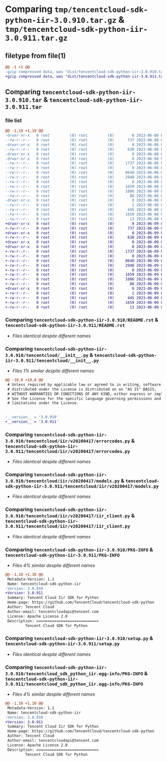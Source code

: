 # Comparing `tmp/tencentcloud-sdk-python-iir-3.0.910.tar.gz` & `tmp/tencentcloud-sdk-python-iir-3.0.911.tar.gz`

## filetype from file(1)

```diff
@@ -1 +1 @@
-gzip compressed data, was "dist/tencentcloud-sdk-python-iir-3.0.910.tar", last modified: Thu Jun  8 09:12:53 2023, max compression
+gzip compressed data, was "dist/tencentcloud-sdk-python-iir-3.0.911.tar", last modified: Fri Jun  9 02:21:06 2023, max compression
```

## Comparing `tencentcloud-sdk-python-iir-3.0.910.tar` & `tencentcloud-sdk-python-iir-3.0.911.tar`

### file list

```diff
@@ -1,19 +1,19 @@
-drwxr-xr-x   0 root         (0) root         (0)        0 2023-06-08 09:12:53.000000 tencentcloud-sdk-python-iir-3.0.910/
--rw-r--r--   0 root         (0) root         (0)      737 2023-06-08 09:12:53.000000 tencentcloud-sdk-python-iir-3.0.910/README.rst
-drwxr-xr-x   0 root         (0) root         (0)        0 2023-06-08 09:12:53.000000 tencentcloud-sdk-python-iir-3.0.910/tencentcloud/
--rw-r--r--   0 root         (0) root         (0)      630 2023-06-08 09:12:53.000000 tencentcloud-sdk-python-iir-3.0.910/tencentcloud/__init__.py
-drwxr-xr-x   0 root         (0) root         (0)        0 2023-06-08 09:12:53.000000 tencentcloud-sdk-python-iir-3.0.910/tencentcloud/iir/
-drwxr-xr-x   0 root         (0) root         (0)        0 2023-06-08 09:12:53.000000 tencentcloud-sdk-python-iir-3.0.910/tencentcloud/iir/v20200417/
--rw-r--r--   0 root         (0) root         (0)     1737 2023-06-08 09:12:53.000000 tencentcloud-sdk-python-iir-3.0.910/tencentcloud/iir/v20200417/errorcodes.py
--rw-r--r--   0 root         (0) root         (0)        0 2023-06-08 09:12:53.000000 tencentcloud-sdk-python-iir-3.0.910/tencentcloud/iir/v20200417/__init__.py
--rw-r--r--   0 root         (0) root         (0)     8640 2023-06-08 09:12:53.000000 tencentcloud-sdk-python-iir-3.0.910/tencentcloud/iir/v20200417/models.py
--rw-r--r--   0 root         (0) root         (0)     2948 2023-06-08 09:12:53.000000 tencentcloud-sdk-python-iir-3.0.910/tencentcloud/iir/v20200417/iir_client.py
--rw-r--r--   0 root         (0) root         (0)        0 2023-06-08 09:12:53.000000 tencentcloud-sdk-python-iir-3.0.910/tencentcloud/iir/__init__.py
--rw-r--r--   0 root         (0) root         (0)     1659 2023-06-08 09:12:53.000000 tencentcloud-sdk-python-iir-3.0.910/PKG-INFO
--rw-r--r--   0 root         (0) root         (0)     1006 2023-06-08 09:12:53.000000 tencentcloud-sdk-python-iir-3.0.910/setup.py
--rw-r--r--   0 root         (0) root         (0)       88 2023-06-08 09:12:53.000000 tencentcloud-sdk-python-iir-3.0.910/setup.cfg
-drwxr-xr-x   0 root         (0) root         (0)        0 2023-06-08 09:12:53.000000 tencentcloud-sdk-python-iir-3.0.910/tencentcloud_sdk_python_iir.egg-info/
--rw-r--r--   0 root         (0) root         (0)        1 2023-06-08 09:12:53.000000 tencentcloud-sdk-python-iir-3.0.910/tencentcloud_sdk_python_iir.egg-info/dependency_links.txt
--rw-r--r--   0 root         (0) root         (0)      445 2023-06-08 09:12:53.000000 tencentcloud-sdk-python-iir-3.0.910/tencentcloud_sdk_python_iir.egg-info/SOURCES.txt
--rw-r--r--   0 root         (0) root         (0)     1659 2023-06-08 09:12:53.000000 tencentcloud-sdk-python-iir-3.0.910/tencentcloud_sdk_python_iir.egg-info/PKG-INFO
--rw-r--r--   0 root         (0) root         (0)       13 2023-06-08 09:12:53.000000 tencentcloud-sdk-python-iir-3.0.910/tencentcloud_sdk_python_iir.egg-info/top_level.txt
+drwxr-xr-x   0 root         (0) root         (0)        0 2023-06-09 02:21:06.000000 tencentcloud-sdk-python-iir-3.0.911/
+-rw-r--r--   0 root         (0) root         (0)      737 2023-06-09 02:21:06.000000 tencentcloud-sdk-python-iir-3.0.911/README.rst
+drwxr-xr-x   0 root         (0) root         (0)        0 2023-06-09 02:21:06.000000 tencentcloud-sdk-python-iir-3.0.911/tencentcloud/
+-rw-r--r--   0 root         (0) root         (0)      630 2023-06-09 02:21:06.000000 tencentcloud-sdk-python-iir-3.0.911/tencentcloud/__init__.py
+drwxr-xr-x   0 root         (0) root         (0)        0 2023-06-09 02:21:06.000000 tencentcloud-sdk-python-iir-3.0.911/tencentcloud/iir/
+drwxr-xr-x   0 root         (0) root         (0)        0 2023-06-09 02:21:06.000000 tencentcloud-sdk-python-iir-3.0.911/tencentcloud/iir/v20200417/
+-rw-r--r--   0 root         (0) root         (0)     1737 2023-06-09 02:21:06.000000 tencentcloud-sdk-python-iir-3.0.911/tencentcloud/iir/v20200417/errorcodes.py
+-rw-r--r--   0 root         (0) root         (0)        0 2023-06-09 02:21:06.000000 tencentcloud-sdk-python-iir-3.0.911/tencentcloud/iir/v20200417/__init__.py
+-rw-r--r--   0 root         (0) root         (0)     8640 2023-06-09 02:21:06.000000 tencentcloud-sdk-python-iir-3.0.911/tencentcloud/iir/v20200417/models.py
+-rw-r--r--   0 root         (0) root         (0)     2948 2023-06-09 02:21:06.000000 tencentcloud-sdk-python-iir-3.0.911/tencentcloud/iir/v20200417/iir_client.py
+-rw-r--r--   0 root         (0) root         (0)        0 2023-06-09 02:21:06.000000 tencentcloud-sdk-python-iir-3.0.911/tencentcloud/iir/__init__.py
+-rw-r--r--   0 root         (0) root         (0)     1659 2023-06-09 02:21:06.000000 tencentcloud-sdk-python-iir-3.0.911/PKG-INFO
+-rw-r--r--   0 root         (0) root         (0)     1006 2023-06-09 02:21:06.000000 tencentcloud-sdk-python-iir-3.0.911/setup.py
+-rw-r--r--   0 root         (0) root         (0)       88 2023-06-09 02:21:06.000000 tencentcloud-sdk-python-iir-3.0.911/setup.cfg
+drwxr-xr-x   0 root         (0) root         (0)        0 2023-06-09 02:21:06.000000 tencentcloud-sdk-python-iir-3.0.911/tencentcloud_sdk_python_iir.egg-info/
+-rw-r--r--   0 root         (0) root         (0)        1 2023-06-09 02:21:06.000000 tencentcloud-sdk-python-iir-3.0.911/tencentcloud_sdk_python_iir.egg-info/dependency_links.txt
+-rw-r--r--   0 root         (0) root         (0)      445 2023-06-09 02:21:06.000000 tencentcloud-sdk-python-iir-3.0.911/tencentcloud_sdk_python_iir.egg-info/SOURCES.txt
+-rw-r--r--   0 root         (0) root         (0)     1659 2023-06-09 02:21:06.000000 tencentcloud-sdk-python-iir-3.0.911/tencentcloud_sdk_python_iir.egg-info/PKG-INFO
+-rw-r--r--   0 root         (0) root         (0)       13 2023-06-09 02:21:06.000000 tencentcloud-sdk-python-iir-3.0.911/tencentcloud_sdk_python_iir.egg-info/top_level.txt
```

### Comparing `tencentcloud-sdk-python-iir-3.0.910/README.rst` & `tencentcloud-sdk-python-iir-3.0.911/README.rst`

 * *Files identical despite different names*

### Comparing `tencentcloud-sdk-python-iir-3.0.910/tencentcloud/__init__.py` & `tencentcloud-sdk-python-iir-3.0.911/tencentcloud/__init__.py`

 * *Files 1% similar despite different names*

```diff
@@ -10,8 +10,8 @@
 # Unless required by applicable law or agreed to in writing, software
 # distributed under the License is distributed on an "AS IS" BASIS,
 # WITHOUT WARRANTIES OR CONDITIONS OF ANY KIND, either express or implied.
 # See the License for the specific language governing permissions and
 # limitations under the License.
 
 
-__version__ = '3.0.910'
+__version__ = '3.0.911'
```

### Comparing `tencentcloud-sdk-python-iir-3.0.910/tencentcloud/iir/v20200417/errorcodes.py` & `tencentcloud-sdk-python-iir-3.0.911/tencentcloud/iir/v20200417/errorcodes.py`

 * *Files identical despite different names*

### Comparing `tencentcloud-sdk-python-iir-3.0.910/tencentcloud/iir/v20200417/models.py` & `tencentcloud-sdk-python-iir-3.0.911/tencentcloud/iir/v20200417/models.py`

 * *Files identical despite different names*

### Comparing `tencentcloud-sdk-python-iir-3.0.910/tencentcloud/iir/v20200417/iir_client.py` & `tencentcloud-sdk-python-iir-3.0.911/tencentcloud/iir/v20200417/iir_client.py`

 * *Files identical despite different names*

### Comparing `tencentcloud-sdk-python-iir-3.0.910/PKG-INFO` & `tencentcloud-sdk-python-iir-3.0.911/PKG-INFO`

 * *Files 4% similar despite different names*

```diff
@@ -1,10 +1,10 @@
 Metadata-Version: 1.1
 Name: tencentcloud-sdk-python-iir
-Version: 3.0.910
+Version: 3.0.911
 Summary: Tencent Cloud Iir SDK for Python
 Home-page: https://github.com/TencentCloud/tencentcloud-sdk-python
 Author: Tencent Cloud
 Author-email: tencentcloudapi@tencent.com
 License: Apache License 2.0
 Description: ============================
         Tencent Cloud SDK for Python
```

### Comparing `tencentcloud-sdk-python-iir-3.0.910/setup.py` & `tencentcloud-sdk-python-iir-3.0.911/setup.py`

 * *Files identical despite different names*

### Comparing `tencentcloud-sdk-python-iir-3.0.910/tencentcloud_sdk_python_iir.egg-info/PKG-INFO` & `tencentcloud-sdk-python-iir-3.0.911/tencentcloud_sdk_python_iir.egg-info/PKG-INFO`

 * *Files 4% similar despite different names*

```diff
@@ -1,10 +1,10 @@
 Metadata-Version: 1.1
 Name: tencentcloud-sdk-python-iir
-Version: 3.0.910
+Version: 3.0.911
 Summary: Tencent Cloud Iir SDK for Python
 Home-page: https://github.com/TencentCloud/tencentcloud-sdk-python
 Author: Tencent Cloud
 Author-email: tencentcloudapi@tencent.com
 License: Apache License 2.0
 Description: ============================
         Tencent Cloud SDK for Python
```

